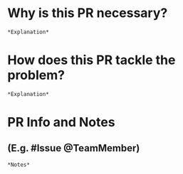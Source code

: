# Why is this PR necessary?
    *Explanation*
# How does this PR tackle the problem?
    *Explanation*
# PR Info and Notes
## (E.g. #Issue @TeamMember)
    *Notes*


